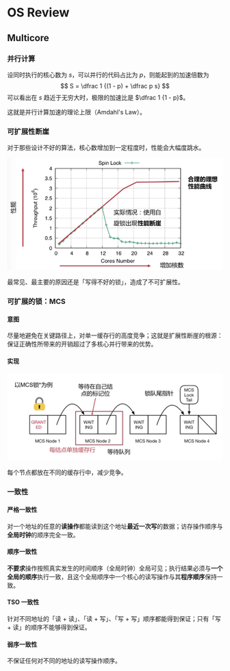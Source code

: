 # OS Review

## Multicore

### 并行计算

设同时执行的核心数为 $s$，可以并行的代码占比为 $p$，则能起到的加速倍数为
$$
S = \dfrac 1 {(1 - p) + \dfrac p s}
$$
可以看出在 $s$ 趋近于无穷大时，极限的加速比是 $\dfrac 1 {1 - p}$。

这就是并行计算加速的理论上限（Amdahl's Law）。

### 可扩展性断崖

对于那些设计不好的算法，核心数增加到一定程度时，性能会大幅度跳水。

![image-20200628190252832](07-multicore.assets/image-20200628190252832.png)

最常见、最主要的原因还是「写得不好的锁」，造成了不可扩展性。

### 可扩展的锁：MCS

#### 意图

尽量地避免在关键路径上，对单一缓存行的高度竞争；这就是扩展性断崖的根源：保证正确性所带来的开销超过了多核心并行带来的优势。

#### 实现

![image-20200628190505470](07-multicore.assets/image-20200628190505470.png)

每个节点都放在不同的缓存行中，减少竞争。

### 一致性

#### 严格一致性

对一个地址的任意的**读操作**都能读到这个地址**最近一次写**的数据；访存操作顺序与**全局时钟**的顺序完全一致。

#### 顺序一致性

**不要求**操作按照真实发生的时间顺序（全局时钟）全局可见；执行结果必须与**一个全局的顺序**执行一致，且这个全局顺序中一个核心的读写操作与其**程序顺序**保持一致。

#### TSO 一致性

针对不同地址的「读 + 读」、「读 + 写」、「写 + 写」顺序都能得到保证；只有「写 + 读」的顺序不能够得到保证。

#### 弱序一致性

不保证任何对不同的地址的读写操作顺序。